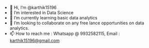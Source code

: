 - 👋 Hi, I’m @karthik15196
- 👀 I’m interested in Data Science
- 🌱 I’m currently learning basic data analytics
- 💞️ I’m looking to collaborate on any free lance opportunities on data analytics.
- 📫 How to reach me : Whatsapp @ 9932582115, Email : karthik15196@gmail.com

<!---
karthik15196/karthik15196 is a ✨ special ✨ repository because its `README.md` (this file) appears on your GitHub profile.
You can click the Preview link to take a look at your changes.
--->

